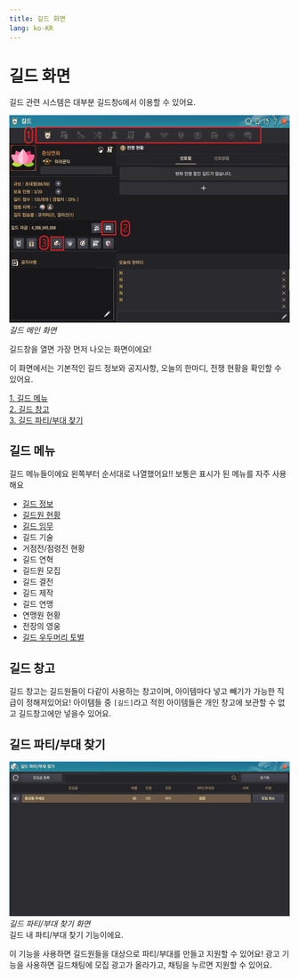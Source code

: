 ```yaml
---
title: 길드 화면
lang: ko-KR
---
```

# 길드 화면
길드 관련 시스템은 대부분 길드창`G`에서 이용할 수 있어요.

![길드화면-메인](./guild-window-main.jpg)*길드 메인 화면*

길드창을 열면 가장 먼저 나오는 화면이에요!

이 화면에서는 기본적인 길드 정보와 공지사항, 오늘의 한마디, 전쟁 현황을 확인할 수 있어요.


[1. 길드 메뉴](#_1-길드-메뉴)\
[2. 길드 창고](#_2-길드-창고)\
[3. 길드 파티/부대 찾기](#_3-길드-파티-부대-찾기)

## 길드 메뉴
길드 메뉴들이에요 왼쪽부터 순서대로 나열했어요!!
보통은 <Badge type="tip" text="사용" vertical="middle"/> 표시가 된 메뉴를 자주 사용해요
 - [길드 정보](#길드-화면) <Badge type="tip" text="사용" vertical="middle"/>
 - [길드원 현황](./guild-member-list.md) <Badge type="tip" text="사용" vertical="middle"/>
 - [길드 임무](./guild-quest.md) <Badge type="tip" text="사용" vertical="middle"/>
 - 길드 기술
 - 거점전/점령전 현황
 - 길드 연혁
 - 길드원 모집
 - 길드 결전
 - 길드 제작
 - 길드 연맹
 - 연맹원 현황
 - 전장의 영웅
 - [길드 우두머리 토벌](./guild-boss-raid.md) <Badge type="tip" text="사용" vertical="middle"/>

## 길드 창고
길드 창고는 길드원들이 다같이 사용하는 창고이며, 아이템마다 넣고 빼기가 가능한 직급이 정해져있어요!
아이템들 중 `[길드]`라고 적힌 아이템들은 개인 창고에 보관할 수 없고 길드창고에만 넣을수 있어요.

## 길드 파티/부대 찾기
![길드창-메인](./guild-party.jpg)*길드 파티/부대 찾기 화면*\
길드 내 파티/부대 찾기 기능이에요.

이 기능을 사용하면 길드원들을 대상으로 파티/부대를 만들고 지원할 수 있어요!
광고 기능을 사용하면 길드채팅에 모집 광고가 올라가고, 채팅을 누르면 지원할 수 있어요.

